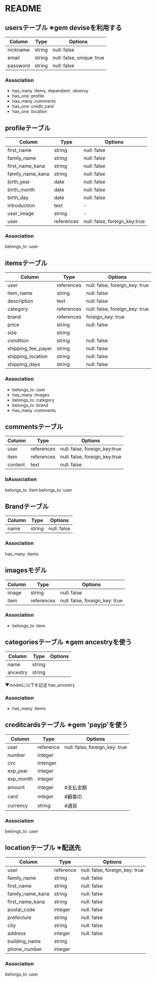 # README

## usersテーブル ※gem deviseを利用する
|Column|Type|Options|
|------|----|-------|
|nickname|string|null: false|
|email|string|null: false, unique: true|  ※devise導入時に自動生成
|password|string|null: false|             ※devise導入時に自動生成

### Association
- has_many :items, dependent: :destroy
- has_one :profile
- has_many :comments
- has_one :credit_card
- has_one :location


## profileテーブル
|Column|Type|Options|
|------|----|-------|
|first_name|string|null: false|
|family_name|string|null: false|
|first_name_kana|string|null: false|
|family_name_kana|string|null: false|
|birth_year|date|null: false|
|birth_month|date|null: false|
|birth_day|date|null: false|
|introduction|text| - |
|user_image|string| - |
|user|references|null: false, foreign_key:true|

### Association
belongs_to :user


## itemsテーブル
|Column|Type|Options|
|------|----|-------|
|user|references|null: false, foreign_key: true|
|item_name|string|null: false|
|description|text|null: false|
|category|references|null: false, foreign_key: true|
|brand|references|foreign_key: true||
|price|string|null: false||
|size|string||
|condition|string|null: false|
|shipping_fee_payer|string|null: false|
|shipping_location|string|null: false|
|shipping_days|string|null: false|

### Association
- belongs_to :user
- has_many :images
- belongs_to :category
- belongs_to :brand
- has_many :comments


## commentsテーブル
|Column|Type|Options|
|------|----|-------|
|user|references|null: false, foreign_key:true|
|item|references|null: false, foreign_key:true|
|content|text|null: false|

### bAssociation
belongs_to :item
belongs_to :user


## Brandテーブル
|Column|Type|Options|
|------|----|-------|
|name|string|null: false|

### Association
has_many :items


## imagesモデル
|Column|Type|Options|
|------|----|-------|
|image|string|null: false|
|item|references|null: false, foreign_key: true|

### Association
- belongs_to :item


## categoriesテーブル  ※gem ancestryを使う
|Column|Type|Options|
|------|----|-------|
|name|string||
|ancestry|string||

▼modelに以下を記述
has_ancestry

### Association
- has_many :items


## creditcardsテーブル  ※gem 'payjp'を使う
|Column|Type|Options|
|------|----|-------|
|user|reference|null: false, foreign_key: true|
|number|integer|
|cvc|intenger|
|exp_year|integer|
|exp_month|integer|
|amount|integer|    #支払金額
|card|integer|      #顧客ID
|currency|string|   #通貨

### Association
belongs_to :user


## locationテーブル  ※配送先
|Column|Type|Options|
|------|----|-------|
|user|reference|null: false, foreign_key: true|
|family_name|string|null: false|
|first_name|string|null: false|
|family_name_kana|string|null: false|
|first_name_kana|string|null: false|
|postal_code|integer|null: false|
|prefecture|string|null: false|
|city|string|null: false|
|address|integer|null: false|
|building_name|string| |
|phone_number|integer| |

### Association
belongs_to :user